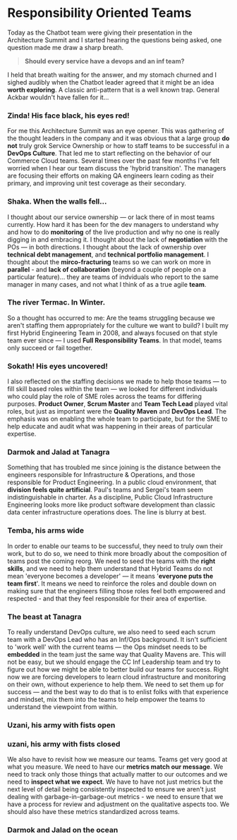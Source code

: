 # Responsibility Oriented Teams

Today as the Chatbot team were giving their presentation in the Architecture Summit and I started hearing the questions being asked, one question made me draw a sharp breath. 


> **Should every service have a devops and an inf team?**


I held that breath waiting for the answer, and my stomach churned and I sighed audibly when the Chatbot leader agreed that it might be an idea **worth exploring**. A classic anti-pattern that is a well known trap. General Ackbar wouldn't have fallen for it...

### **Zinda! His face black, his eyes red!**

For me this Architecture Summit was an eye opener. This was gathering of the thought leaders in the company and it was obvious that a large group **do not** truly grok Service Ownership or how to staff teams to be successful in a **DevOps Culture**. That led me to start reflecting on the behavior of our Commerce Cloud teams. Several times over the past few months I've felt worried when I hear our team discuss the 'hybrid transition'. The managers are focusing their efforts on making QA engineers learn coding as their primary, and improving unit test coverage as their secondary. 

### **Shaka. When the walls fell...** 

I thought about our service ownership — or lack there of in most teams currently. How hard it has been for the dev managers to understand why and how to do **monitoring** of the live production and why no one is really digging in and embracing it. I thought about the lack of **negotiation** with the POs — in both directions. I thought about the lack of ownership over **technical debt management**, and **technical portfolio management**. I thought about the **mirco-fracturing** teams so we can work on more in **parallel** - and **lack of collaboration** (beyond a couple of people on a particular feature)... they are teams of indviduals who report to the same manager in many cases, and not what I think of as a true agile **team**.

### **The river Termac. In Winter.**

So a thought has occurred to me: Are the teams struggling because we aren't staffing them appropriately for the culture we want to build? I built my first Hybrid Engineering Team in 2008, and always focused on that style team ever since — I used **Full Responsibility Teams**. In that model, teams only succeed or fail together.

### **Sokath! His eyes uncovered!**

I also reflected on the staffing decisions we made to help those teams — to fill skill based roles within the team — we looked for different individuals who could play the role of SME roles across the teams for differing purposes. **Product Owner**, **Scrum Master** and **Team Tech Lead** played vital roles, but just as important were  the **Quality Maven** and **DevOps Lead**. The emphasis was on enabling the whole team to participate, but for the SME to help educate and audit what was happening in their areas of particular expertise.

### **Darmok and Jalad at Tanagra**

Something that has troubled me since joining is the distance between the engineers responsible for Infrastructure & Operations, and those responsible for Product Engineering. In a public cloud environment, that **division feels quite artificial**. Paul's teams and Sergei's team seem indistinguishable in charter. As a discipline, Public Cloud Infrastructure Engineering looks more like product software development than classic data center infrastructure operations does. The line is blurry at best. 

### **Temba, his arms wide**

In order to enable our teams to be successful, they need to truly own their work, but to do so, we need to think more broadly about the composition of teams post the coming reorg. We need to seed the teams with the **right skills**, and we need to help them understand that Hybrid Teams do not mean 'everyone becomes a developer' — it means '**everyone puts the team first**'. It means we need to reinforce the roles and double down on making sure that the engineers filling those roles feel both empowered and respected - and that they feel responsible for their area of expertise.

### **The beast at Tanagra**

To really understand DevOps culture, we also need to seed each scrum team with a DevOps Lead who has an Inf/Ops background. It isn't sufficient to 'work well' with the current teams — the Ops mindset needs to be **embedded** in the team just the same way that Quality Mavens are. This will not be easy, but we should engage the CC Inf Leadership team and try to figure out how we might be able to better build our teams for success. Right now we are forcing developers to learn cloud infrastructure and monitoring on their own, without experience to help them. We need to set them up for success — and the best way to do that is to enlist folks with that experience and mindset, mix them into the teams to help empower the teams to understand the viewpoint from within.

### Uzani, his army with fists open

<training aspects>

### uzani, his army with fists closed

We also have to revisit how we measure our teams. Teams get very good at what you measure. We need to have our **metrics match our message**. We need to track only those things that actually matter to our outcomes and we need to **inspect what we expect**. We have to have not just metrics but the next level of detail being consistently inspected to ensure we aren't just dealing with garbage-in-garbage-out metrics - we need to ensure that we have a process for review and adjustment on the qualitative aspects too. We should also have these metrics standardized across teams. 

### Darmok and Jalad on the ocean

<success>




